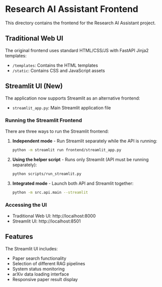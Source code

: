 # Research AI Assistant Frontend

This directory contains the frontend for the Research AI Assistant project.

## Traditional Web UI

The original frontend uses standard HTML/CSS/JS with FastAPI Jinja2 templates:

- `/templates`: Contains the HTML templates
- `/static`: Contains CSS and JavaScript assets

## Streamlit UI (New)

The application now supports Streamlit as an alternative frontend:

- `streamlit_app.py`: Main Streamlit application file

### Running the Streamlit Frontend

There are three ways to run the Streamlit frontend:

1. **Independent mode** - Run Streamlit separately while the API is running:
   ```bash
   python -m streamlit run frontend/streamlit_app.py
   ```

2. **Using the helper script** - Runs only Streamlit (API must be running separately):
   ```bash
   python scripts/run_streamlit.py
   ```

3. **Integrated mode** - Launch both API and Streamlit together:
   ```bash
   python -m src.api.main --streamlit
   ```

### Accessing the UI

- Traditional Web UI: http://localhost:8000
- Streamlit UI: http://localhost:8501

## Features

The Streamlit UI includes:

- Paper search functionality
- Selection of different RAG pipelines
- System status monitoring
- arXiv data loading interface
- Responsive paper result display 